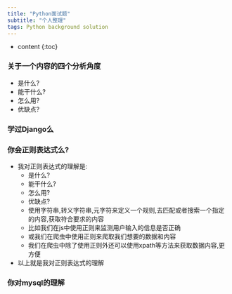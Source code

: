 ```yaml
---
title: "Python面试题"
subtitle: "个人整理"
tags: Python background solution
---
```






* content
{:toc}




### 关于一个内容的四个分析角度
- 是什么?
- 能干什么?
- 怎么用?
- 优缺点?

### 学过Django么

### 你会正则表达式么?

- 我对正则表达式的理解是:
    - 是什么?
    - 能干什么?
    - 怎么用?
    - 优缺点?
    - 使用字符串,转义字符串,元字符来定义一个规则,去匹配或者搜索一个指定的内容,获取符合要求的内容
    - 比如我们在js中使用正则来监测用户输入的信息是否正确
    - 或我们在爬虫中使用正则来爬取我们想要的数据和内容
    - 我们在爬虫中除了使用正则外还可以使用xpath等方法来获取数据内容,更方便
- 以上就是我对正则表达式的理解
    
### 你对mysql的理解    